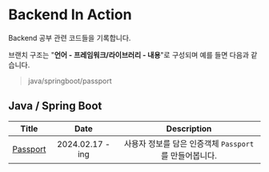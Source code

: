 # Backend In Action

Backend 공부 관련 코드들을 기록합니다.

브랜치 구조는 "**언어 - 프레임워크/라이브러리 - 내용**"로 구성되며 예를 들면 다음과 같습니다.

> java/springboot/passport

## Java / Spring Boot

|                                          Title                                           |       Date       |             Description             |
|:----------------------------------------------------------------------------------------:|:----------------:|:-----------------------------------:|
| [Passport](https://github.com/KIMSEI1124/backend_in_action/tree/java/springboot/passort) | 2024.02.17 - ing | 사용자 정보를 담은 인증객체 `Passport`를 만들어봅니다. |


